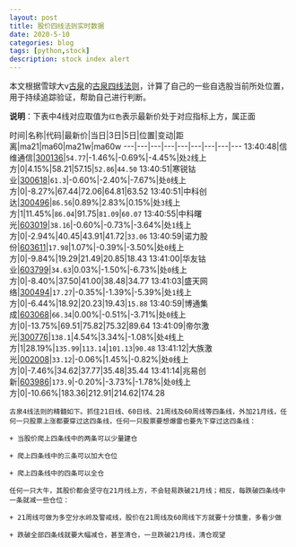 ```yaml
---
layout: post
title: 股价四线法则实时数据
date: 2020-5-10
categories: blog
tags: [python,stock]
description: stock index alert
---
```



本文根据雪球大v[古泉](https://xueqiu.com/u/7148646888)的[古泉四线法则](https://xueqiu.com/7148646888/130498192)，计算了自己的一些自选股当前所处位置，用于持续追踪验证，帮助自己进行判断。

**说明**：下表中4线对应取值为`红色`表示最新价处于对应指标上方，属正面

时间|名称|代码|最新价|当日|3日|5日|位置|变动|距离|ma21|ma60|ma21w|ma60w
---|---|---|---|---|---|---|---|---
13:40:48|信维通信|[300136](https://xueqiu.com/S/SZ300136)|`54.77`|-1.46%|-0.69%|-4.45%|处`2`线上方|0|4.15%|58.21|57.15|`52.86`|`44.50`
13:40:51|寒锐钴业|[300618](https://xueqiu.com/S/SZ300618)|`61.3`|-0.60%|-2.40%|-7.67%|处`0`线上方|0|-8.27%|67.44|72.06|64.81|63.52
13:40:51|中科创达|[300496](https://xueqiu.com/S/SZ300496)|`86.56`|0.89%|2.83%|0.15%|处`3`线上方|1|11.45%|`86.04`|91.75|`81.09`|`60.07`
13:40:55|中科曙光|[603019](https://xueqiu.com/S/SH603019)|`38.16`|-0.60%|-0.73%|-3.64%|处`1`线上方|0|-2.94%|40.45|43.91|41.72|`33.06`
13:40:59|诺力股份|[603611](https://xueqiu.com/S/SH603611)|`17.98`|1.07%|-0.39%|-3.50%|处`0`线上方|0|-9.84%|19.29|21.49|20.85|18.43
13:41:00|华友钴业|[603799](https://xueqiu.com/S/SH603799)|`34.63`|0.03%|-1.50%|-6.73%|处`0`线上方|0|-8.40%|37.50|41.00|38.48|34.77
13:41:03|盛天网络|[300494](https://xueqiu.com/S/SZ300494)|`17.27`|-0.35%|-1.39%|-5.39%|处`1`线上方|0|-6.44%|18.92|20.23|19.43|`15.88`
13:40:59|博通集成|[603068](https://xueqiu.com/S/SH603068)|`66.34`|0.00%|-0.51%|-3.71%|处`0`线上方|0|-13.75%|69.51|75.82|75.32|89.64
13:41:09|帝尔激光|[300776](https://xueqiu.com/S/SZ300776)|`138.1`|4.54%|3.34%|-1.08%|处`4`线上方|1|28.19%|`135.99`|`113.14`|`101.13`|`90.48`
13:41:12|大族激光|[002008](https://xueqiu.com/S/SZ002008)|`33.12`|-0.06%|1.45%|-0.82%|处`0`线上方|0|-7.46%|34.62|37.77|35.48|35.44
13:41:14|兆易创新|[603986](https://xueqiu.com/S/SH603986)|`173.9`|-0.20%|-3.73%|-1.78%|处`0`线上方|0|-10.66%|183.36|212.91|214.62|174.28

```
古泉4线法则的精髓如下。抓住21日线、60日线、21周线及60周线等四条线，外加21月线，任何一只股票上涨都要穿过这四条线，任何一只股票要想爆雷也要先下穿过这四条线：

+ 当股价爬上四条线中的两条可以少量建仓

+ 爬上四条线中的三条可以加大仓位

+ 爬上四条线中的四条可以全仓

任何一只大牛，其股价都会坚守在21月线上方，不会轻易跌破21月线；相反，每跌破四条线中一条就减一些仓位：

+ 21周线可做为多空分水岭及警戒线，股价在21周线及60周线下方就要十分慎重，多看少做

+ 跌破全部四条线就要大幅减仓，甚至清仓，一旦跌破21月线，清仓观望
```